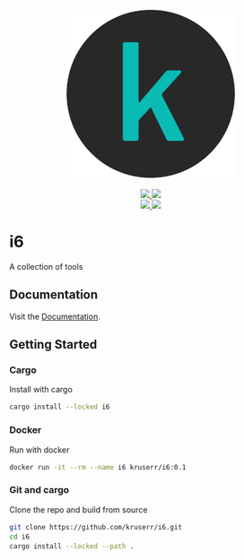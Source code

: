 <p align="center">
  <a href="https://github.com/kruserr/i6" target="_blank">
    <img width="300" src="https://raw.githubusercontent.com/kruserr/i6/main/assets/logo/logo.svg">
  </a>
  <br/>
  <br/>
  <a href="https://github.com/kruserr/i6/releases" target="_blank">
    <img src="https://img.shields.io/github/v/release/kruserr/i6?sort=semver&logo=GitHub&logoColor=white">
  </a>
  <a href="https://crates.io/crates/i6" target="_blank">
    <img src="https://img.shields.io/crates/v/i6?logo=Rust&logoColor=white"/> 
  </a>
  <br/>
  <a href="https://hub.docker.com/r/kruserr/i6" target="_blank">
    <img src="https://img.shields.io/docker/v/kruserr/i6?sort=semver&logo=docker&logoColor=white"/> 
  </a>
  <a href="https://codecov.io/gh/kruserr/i6" target="_blank"> 
    <img src="https://img.shields.io/codecov/c/gh/kruserr/i6?logo=Codecov&logoColor=white"/> 
  </a>
</p>

# i6
A collection of tools

## Documentation
Visit the [Documentation](https://docs.rs/i6).

## Getting Started
### Cargo
Install with cargo
```sh
cargo install --locked i6
```

### Docker
Run with docker
```bash
docker run -it --rm --name i6 kruserr/i6:0.1
```

### Git and cargo
Clone the repo and build from source
```bash
git clone https://github.com/kruserr/i6.git
cd i6
cargo install --locked --path .
```
